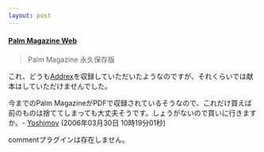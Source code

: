 ```yaml
---
layout: post
---
```

<h4><a href="http://www.ascii.co.jp/palm/">Palm Magazine Web</a></h4>
<blockquote><p>Palm Magazine 永久保存版</p>
</blockquote>
<p>これ、どうも<a href="/?page=Addrex" class="wikipage">Addrex</a>を収録していただいたようなのですが、それくらいでは献本はしていただけませんでした。</p>
<p>今までのPalm MagazineがPDFで収録されているそうなので、これだけ買えば前のものは捨ててしまっても大丈夫そうです。しょうがないので買いに行きますか。- <a href="/?page=Yoshimov" class="wikipage">Yoshimov</a> (2006年03月30日 10時19分01秒)</p>
<p><span class="error">commentプラグインは存在しません。</span> </p>
